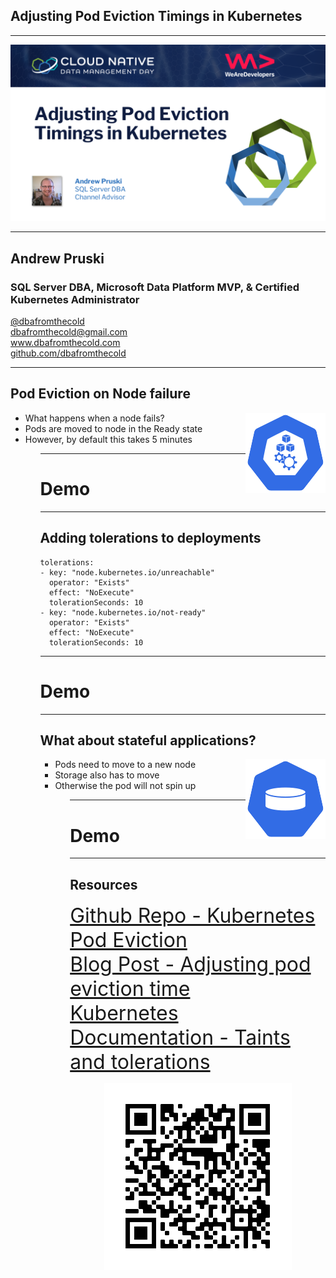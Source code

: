 ## Adjusting Pod Eviction Timings in Kubernetes

---

<p align="center">
<img src="images/cndm_title_slide.png" />
</p>

---

## Andrew Pruski

### SQL Server DBA, Microsoft Data Platform MVP, & Certified Kubernetes Administrator
<!-- .slide: style="text-align: left;"> -->
<i class="fab fa-twitter"></i><a href="https://twitter.com/dbafromthecold">  @dbafromthecold</a><br>
<i class="fas fa-envelope"></i>  dbafromthecold@gmail.com<br>
<i class="fab fa-wordpress"></i>  www.dbafromthecold.com<br>
<i class="fab fa-github"></i><a href="https://github.com/dbafromthecold">  github.com/dbafromthecold</a>

---

## Pod Eviction on Node failure
<img src="images/node-128.png" style="float: right"/>
<!-- .slide: style="text-align: left;"> -->
<ul>
<li class="fragment">What happens when a node fails?<br></li>
<li class="fragment">Pods are moved to node in the Ready state</li>
<li class="fragment">However, by default this takes 5 minutes</li>
<ul>


---

# Demo

---

## Adding tolerations to deployments
<!-- .slide: style="text-align: left;"> -->
<pre><code data-line-numbers="1-5|5|6-9|9">tolerations:
- key: "node.kubernetes.io/unreachable"
  operator: "Exists"
  effect: "NoExecute"
  tolerationSeconds: 10
- key: "node.kubernetes.io/not-ready"
  operator: "Exists"
  effect: "NoExecute"
  tolerationSeconds: 10
</pre></code>

---

# Demo

---

## What about stateful applications?
<img src="images/pv-128.png" style="float: right"/>
<!-- .slide: style="text-align: left;"> -->
<ul>
<li class="fragment">Pods need to move to a new node<br></li>
<li class="fragment">Storage also has to move</li>
<li class="fragment">Otherwise the pod will not spin up</li>
<ul>

---

# Demo

---

## Resources

<!-- .slide: style="text-align: left;"> -->
<font size="6">
<a href="https://github.com/dbafromthecold/KubernetesPodEviction">Github Repo - Kubernetes Pod Eviction</a><br>
<a href="https://dbafromthecold.com/2020/04/08/adjusting-pod-eviction-time-in-kubernetes/">Blog Post - Adjusting pod eviction time</a><br>
<a href="https://kubernetes.io/docs/concepts/scheduling-eviction/taint-and-toleration/">Kubernetes Documentation - Taints and tolerations</a>
</font>

<p align="center">
<img src="images/qr_code.png" />
</p>